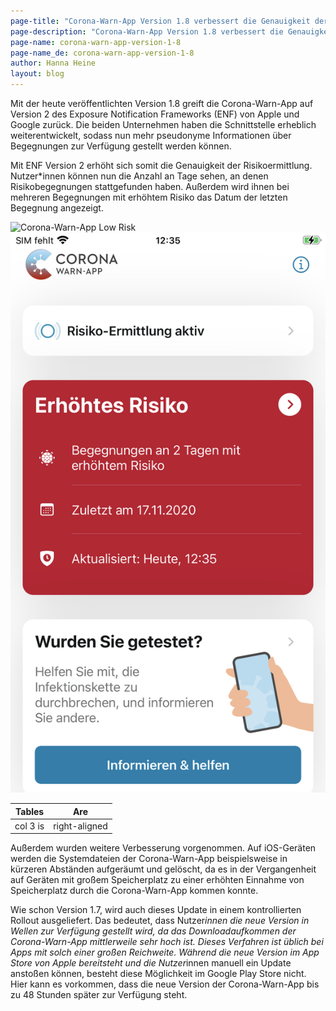 ```yaml
---
page-title: "Corona-Warn-App Version 1.8 verbessert die Genauigkeit der Risikoermittlung"
page-description: "Corona-Warn-App Version 1.8 verbessert die Genauigkeit der Risikoermittlung"
page-name: corona-warn-app-version-1-8
page-name_de: corona-warn-app-version-1-8
author: Hanna Heine
layout: blog
---
```


Mit der heute veröffentlichten Version 1.8 greift die Corona-Warn-App auf Version 2 des Exposure Notification Frameworks (ENF) von Apple und Google zurück. Die beiden Unternehmen haben die Schnittstelle erheblich weiterentwickelt, sodass nun mehr pseudonyme Informationen über Begegnungen zur Verfügung  gestellt werden können. 
 
<!-- overview -->

Mit ENF Version 2 erhöht sich somit die Genauigkeit der Risikoermittlung. Nutzer*innen können nun die Anzahl an Tage sehen, an denen Risikobegegnungen stattgefunden haben. Außerdem wird ihnen bei mehreren Begegnungen mit erhöhtem Risiko das Datum der letzten Begegnung angezeigt. 

<img src="./cwa-low-risk-screenshot.jpg" title="Corona-Warn-App Low Risk" style="valign: center">
<img src="./cwa-high-risk-screenshot.jpg" title="Corona-Warn-App Low Risk" style="valign: center">
 

| Tables        | Are           |
| ------------- |:-------------:| 
| col 3 is      | right-aligned | 
 


Außerdem wurden weitere Verbesserung vorgenommen. Auf iOS-Geräten werden die Systemdateien der Corona-Warn-App beispielsweise in kürzeren Abständen aufgeräumt und gelöscht, da es in der Vergangenheit auf Geräten mit großem Speicherplatz zu einer erhöhten Einnahme von Speicherplatz durch die Corona-Warn-App kommen konnte. 
 
Wie schon Version 1.7, wird auch dieses Update in einem kontrollierten Rollout ausgeliefert. Das bedeutet, dass Nutzer*innen die neue Version in Wellen zur Verfügung gestellt wird, da das Downloadaufkommen der Corona-Warn-App mittlerweile sehr hoch ist. Dieses Verfahren ist üblich bei Apps mit solch einer großen Reichweite. Während die neue Version im App Store von Apple bereitsteht und die Nutzer*innen manuell ein Update anstoßen können, besteht diese Möglichkeit im Google Play Store nicht. Hier kann es vorkommen, dass die neue Version der Corona-Warn-App bis zu 48 Stunden später zur Verfügung steht.


